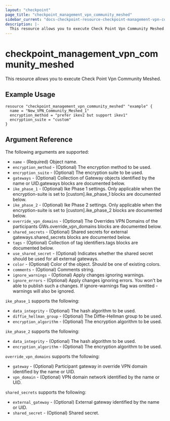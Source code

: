 ```yaml
---
layout: "checkpoint"
page_title: "checkpoint_management_vpn_community_meshed"
sidebar_current: "docs-checkpoint-resource-checkpoint-management-vpn-community-meshed"
description: |-
  This resource allows you to execute Check Point Vpn Community Meshed.
---
```


# checkpoint_management_vpn_community_meshed

This resource allows you to execute Check Point Vpn Community Meshed.

## Example Usage


```hcl
resource "checkpoint_management_vpn_community_meshed" "example" {
  name = "New_VPN_Community_Meshed_1"
  encryption_method = "prefer ikev2 but support ikev1"
  encryption_suite = "custom"
}
```

## Argument Reference

The following arguments are supported:

* `name` - (Required) Object name. 
* `encryption_method` - (Optional) The encryption method to be used. 
* `encryption_suite` - (Optional) The encryption suite to be used. 
* `gateways` - (Optional) Collection of Gateway objects identified by the name or UID.gateways blocks are documented below.
* `ike_phase_1` - (Optional) Ike Phase 1 settings. Only applicable when the encryption-suite is set to [custom].ike_phase_1 blocks are documented below.
* `ike_phase_2` - (Optional) Ike Phase 2 settings. Only applicable when the encryption-suite is set to [custom].ike_phase_2 blocks are documented below.
* `override_vpn_domains` - (Optional) The Overrides VPN Domains of the participants GWs.override_vpn_domains blocks are documented below.
* `shared_secrets` - (Optional) Shared secrets for external gateways.shared_secrets blocks are documented below.
* `tags` - (Optional) Collection of tag identifiers.tags blocks are documented below.
* `use_shared_secret` - (Optional) Indicates whether the shared secret should be used for all external gateways. 
* `color` - (Optional) Color of the object. Should be one of existing colors. 
* `comments` - (Optional) Comments string. 
* `ignore_warnings` - (Optional) Apply changes ignoring warnings. 
* `ignore_errors` - (Optional) Apply changes ignoring errors. You won't be able to publish such a changes. If ignore-warnings flag was omitted - warnings will also be ignored. 


`ike_phase_1` supports the following:

* `data_integrity` - (Optional) The hash algorithm to be used. 
* `diffie_hellman_group` - (Optional) The Diffie-Hellman group to be used. 
* `encryption_algorithm` - (Optional) The encryption algorithm to be used. 


`ike_phase_2` supports the following:

* `data_integrity` - (Optional) The hash algorithm to be used. 
* `encryption_algorithm` - (Optional) The encryption algorithm to be used. 


`override_vpn_domains` supports the following:

* `gateway` - (Optional) Participant gateway in override VPN domain identified by the name or UID. 
* `vpn_domain` - (Optional) VPN domain network identified by the name or UID. 


`shared_secrets` supports the following:

* `external_gateway` - (Optional) External gateway identified by the name or UID. 
* `shared_secret` - (Optional) Shared secret. 
